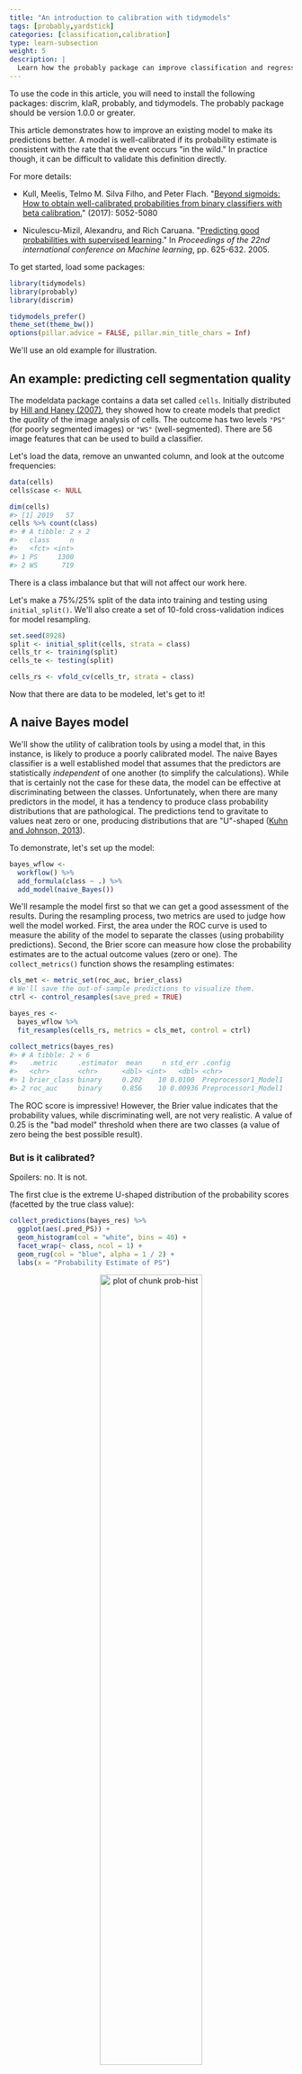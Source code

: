 ```yaml
---
title: "An introduction to calibration with tidymodels"
tags: [probably,yardstick]
categories: [classification,calibration]
type: learn-subsection
weight: 5
description: | 
  Learn how the probably package can improve classification and regression models.
---
```





To use the code in this article, you will need to install the following packages: discrim, klaR, probably, and tidymodels. The probably package should be version 1.0.0 or greater. 

This article demonstrates how to improve an existing model to make its predictions better. A model is well-calibrated if its probability estimate is consistent with the rate that the event occurs "in the wild." In practice though, it can be difficult to validate this definition directly. 

For more details: 

 - Kull, Meelis, Telmo M. Silva Filho, and Peter Flach. "[Beyond sigmoids: How to obtain well-calibrated probabilities from binary classifiers with beta calibration.](https://scholar.google.com/scholar?hl=en&as_sdt=0%2C7&q=%22Beyond+sigmoids%22+calibration&btnG=)" (2017): 5052-5080

- Niculescu-Mizil, Alexandru, and Rich Caruana. "[Predicting good probabilities with supervised learning](https://scholar.google.com/scholar?hl=en&as_sdt=0%2C7&q=%E2%80%9CPredicting+Good+Probabilities+with+Supervised+Learning%E2%80%9D&btnG=)." In _Proceedings of the 22nd international conference on Machine learning_, pp. 625-632. 2005.

To get started, load some packages: 


```r
library(tidymodels)
library(probably)
library(discrim)

tidymodels_prefer()
theme_set(theme_bw())
options(pillar.advice = FALSE, pillar.min_title_chars = Inf)
```

We'll use an old example for illustration.

## An example: predicting cell segmentation quality

The modeldata package contains a data set called `cells`. Initially distributed by [Hill and Haney (2007)](https://bmcbioinformatics.biomedcentral.com/articles/10.1186/1471-2105-8-340), they showed how to create models that predict the _quality_ of the image analysis of cells. The outcome has two levels `"PS"` (for poorly segmented images) or `"WS"` (well-segmented). There are 56 image features that can be used to build a classifier. 

Let's load the data, remove an unwanted column, and look at the outcome frequencies: 


```r
data(cells)
cells$case <- NULL

dim(cells)
#> [1] 2019   57
cells %>% count(class)
#> # A tibble: 2 × 2
#>   class     n
#>   <fct> <int>
#> 1 PS     1300
#> 2 WS      719
```

There is a class imbalance but that will not affect our work here. 

Let's make a 75%/25% split of the data into training and testing using `initial_split()`. We'll also create a set of 10-fold cross-validation indices for model resampling. 


```r
set.seed(8928)
split <- initial_split(cells, strata = class)
cells_tr <- training(split)
cells_te <- testing(split)

cells_rs <- vfold_cv(cells_tr, strata = class)
```

Now that there are data to be modeled, let's get to it!

## A naive Bayes model

We'll show the utility of calibration tools by using a model that, in this instance, is likely to produce a poorly calibrated model. The naive Bayes classifier is a well established model that assumes that the predictors are statistically _independent_ of one another (to simplify the calculations).  While that is certainly not the case for these data, the model can be effective at discriminating between the classes. Unfortunately, when there are many predictors in the model, it has a tendency to produce class probability distributions that are pathological. The predictions tend to gravitate to values neat zero or one, producing distributions that are "U"-shaped ([Kuhn and Johnson, 2013](https://scholar.google.com/scholar?hl=en&as_sdt=0%2C7&q=%22Applied+Predictive+Modeling%22&btnG=)). 

To demonstrate, let's set up the model:


```r
bayes_wflow <-
  workflow() %>%
  add_formula(class ~ .) %>%
  add_model(naive_Bayes())
```

We'll resample the model first so that we can get a good assessment of the results. During the resampling process, two metrics are used to judge how well the model worked. First, the area under the ROC curve is used to measure the ability of the model to separate the classes (using probability predictions). Second, the Brier score can measure how close the probability estimates are to the actual outcome values (zero or one). The `collect_metrics()` function shows the resampling estimates: 


```r
cls_met <- metric_set(roc_auc, brier_class)
# We'll save the out-of-sample predictions to visualize them. 
ctrl <- control_resamples(save_pred = TRUE)

bayes_res <-
  bayes_wflow %>%
  fit_resamples(cells_rs, metrics = cls_met, control = ctrl)

collect_metrics(bayes_res)
#> # A tibble: 2 × 6
#>   .metric     .estimator  mean     n std_err .config             
#>   <chr>       <chr>      <dbl> <int>   <dbl> <chr>               
#> 1 brier_class binary     0.202    10 0.0100  Preprocessor1_Model1
#> 2 roc_auc     binary     0.856    10 0.00936 Preprocessor1_Model1
```

The ROC score is impressive! However, the Brier value indicates that the probability values, while discriminating well, are not very realistic. A value of 0.25 is the "bad model" threshold when there are two classes (a value of zero being the best possible result). 

### But is it calibrated? 

Spoilers: no. It is not. 

The first clue is the extreme U-shaped distribution of the probability scores (facetted by the true class value): 


```r
collect_predictions(bayes_res) %>%
  ggplot(aes(.pred_PS)) +
  geom_histogram(col = "white", bins = 40) +
  facet_wrap(~ class, ncol = 1) +
  geom_rug(col = "blue", alpha = 1 / 2) + 
  labs(x = "Probability Estimate of PS")
```

<div class="figure" style="text-align: center">
<img src="figs/prob-hist-1.svg" alt="plot of chunk prob-hist" width="60%" />
<p class="caption">plot of chunk prob-hist</p>
</div>

There are almost no cells with moderate probability estimates. Furthermore, when the model is incorrect, it is "confidently incorrect". 

The probably package has tools for visualizing and correcting model with poor calibration properties. 

The most common plot is to break the predictions into about ten equally sized buckets and compute the actual event rate within each. For example, if a bin captures the samples predicted to be poorly segmented with probabilities between 20% and 30%, we should expect about a 25% event rate within that partition. Here's a plot with ten bins: 


```r
cal_plot_breaks(bayes_res)
```

<div class="figure" style="text-align: center">
<img src="figs/break-plot-1.svg" alt="plot of chunk break-plot" width="60%" />
<p class="caption">plot of chunk break-plot</p>
</div>

The probabilities are not showing very good accuracy. 

There is also a similar function that can use moving windows with overlapping partitions. This provides a little more detail: 


```r
cal_plot_windowed(bayes_res, step_size = 0.025)
```

<div class="figure" style="text-align: center">
<img src="figs/break-windowed-1.svg" alt="plot of chunk break-windowed" width="60%" />
<p class="caption">plot of chunk break-windowed</p>
</div>

Bad. Still bad. 

Finally, for two class outcomes, we can fit a logistic regression model use a generalized additive model and examine the trend. 


```r
cal_plot_logistic(bayes_res)
```

<div class="figure" style="text-align: center">
<img src="figs/break-logistic-1.svg" alt="plot of chunk break-logistic" width="60%" />
<p class="caption">plot of chunk break-logistic</p>
</div>

Ooof. 

## Remediation

The good news is that we can do something about this. There are tools to fix the probability estimates so that they have better properties. 

The most common approach is the fit a logistic regression model to the data (with the probability estimates as the predictor). The probability predictions from this model is then used as the calibrated estimate. By default, a generalized additive model is used for this fit, but the `smooth = FALSE` argument can use simple linear effects. 

How do we know if this works? There are a set of `validate` functions that can use holdout data to resample the model with and without the calibration tool of choice. Since we already resampled the model, we'll use those results to estimate 10 more logistic regressions and use the out-of-sample data to estimate performance. 

`collect_metrics()` can again be used to see the performance statistics. We'll also use `cal_plot_windowed()` on the calibrated holdout data to get a visual assessment:  


```r
logit_val <- cal_validate_logistic(bayes_res, metrics = cls_met, save_pred = TRUE)
collect_metrics(logit_val)
#> # A tibble: 4 × 7
#>   .metric     .type        .estimator  mean     n std_err .config
#>   <chr>       <chr>        <chr>      <dbl> <int>   <dbl> <chr>  
#> 1 brier_class uncalibrated binary     0.202    10 0.0100  config 
#> 2 roc_auc     uncalibrated binary     0.856    10 0.00936 config 
#> 3 brier_class calibrated   binary     0.154    10 0.00608 config 
#> 4 roc_auc     calibrated   binary     0.855    10 0.00968 config

collect_predictions(logit_val) %>%
  filter(.type == "calibrated") %>%
  cal_plot_windowed(truth = class, estimate = .pred_PS, step_size = 0.025) +
  ggtitle("Logistic calibration via GAM")
```

<div class="figure" style="text-align: center">
<img src="figs/logistic-cal-1.svg" alt="plot of chunk logistic-cal" width="60%" />
<p class="caption">plot of chunk logistic-cal</p>
</div>

That's a lot better but it is problematic that the calibrated predictions to not reach zero or one. 

A different approach is to use isotonic regression. This method can result in very few unique probability estimates. probably has a version of isotonic regression that resamples the process to produce more unique probabilities: 


```r
set.seed(1212)
iso_val <- cal_validate_isotonic_boot(bayes_res, metrics = cls_met, 
                                      save_pred = TRUE, times = 25)
collect_metrics(iso_val)
#> # A tibble: 4 × 7
#>   .metric     .type        .estimator  mean     n std_err .config
#>   <chr>       <chr>        <chr>      <dbl> <int>   <dbl> <chr>  
#> 1 brier_class uncalibrated binary     0.202    10 0.0100  config 
#> 2 roc_auc     uncalibrated binary     0.856    10 0.00936 config 
#> 3 brier_class calibrated   binary     0.150    10 0.00504 config 
#> 4 roc_auc     calibrated   binary     0.856    10 0.00928 config

collect_predictions(iso_val) %>%
  filter(.type == "calibrated") %>%
  cal_plot_windowed(truth = class, estimate = .pred_PS, step_size = 0.025) +
  ggtitle("Isotonic regression calibration")
```

<div class="figure" style="text-align: center">
<img src="figs/isoreg-cal-1.svg" alt="plot of chunk isoreg-cal" width="60%" />
<p class="caption">plot of chunk isoreg-cal</p>
</div>

Much better. There is a slight bias since the estimated points are consistently above the identity line on the 45 degree angle. 

Finally, we can also test out [Beta calibration](https://scholar.google.com/scholar?hl=en&as_sdt=0%2C7&q=%22Beyond+sigmoids%22+calibration&btnG=): 


```r
beta_val <- cal_validate_beta(bayes_res, metrics = cls_met, save_pred = TRUE)
collect_metrics(beta_val)
#> # A tibble: 4 × 7
#>   .metric     .type        .estimator  mean     n std_err .config
#>   <chr>       <chr>        <chr>      <dbl> <int>   <dbl> <chr>  
#> 1 brier_class uncalibrated binary     0.202    10 0.0100  config 
#> 2 roc_auc     uncalibrated binary     0.856    10 0.00936 config 
#> 3 brier_class calibrated   binary     0.145    10 0.00439 config 
#> 4 roc_auc     calibrated   binary     0.856    10 0.00933 config

collect_predictions(beta_val) %>%
  filter(.type == "calibrated") %>%
  cal_plot_windowed(truth = class, estimate = .pred_PS, step_size = 0.025) +
  ggtitle("Beta calibration")
```

<div class="figure" style="text-align: center">
<img src="figs/beta-cal-1.svg" alt="plot of chunk beta-cal" width="60%" />
<p class="caption">plot of chunk beta-cal</p>
</div>

Also a big improvement but it does poorly at the lower end of the scale. 

Isotonic regression appears to have the best results. We'll save a model that is trained using all of the out-of-sample predictions from the original naive Bayes resampling results. The `cell_cal` object can be used to enact the calibration for new predictions. 

We can also fit the final naive Bayes model to predict the test set: 


```r
cell_cal <- cal_estimate_isotonic(bayes_res, times = 25)
bayes_fit <- bayes_wflow %>% fit(data = cells_tr)
```

## Test set results

First, we make our ordinary predictions: 


```r
cell_test_pred <- augment(bayes_fit, new_data = cells_te)
cell_test_pred %>% cls_met(class, .pred_PS)
#> # A tibble: 2 × 3
#>   .metric     .estimator .estimate
#>   <chr>       <chr>          <dbl>
#> 1 roc_auc     binary         0.839
#> 2 brier_class binary         0.226
```

These metric estimates are very consistent with the resasmpled performance estimates. 

We can then use our `cell_cal` object with the `cal_apply()` function:


```r
cell_test_cal_pred <-
  cell_test_pred %>%
  cal_apply(cell_cal)
cell_test_cal_pred %>% dplyr::select(class, starts_with(".pred_"))
#> # A tibble: 505 × 4
#>    class .pred_class .pred_PS .pred_WS
#>    <fct> <fct>          <dbl>    <dbl>
#>  1 PS    PS            0.848    0.152 
#>  2 WS    WS            0.137    0.863 
#>  3 WS    WS            0.0290   0.971 
#>  4 PS    PS            0.791    0.209 
#>  5 PS    PS            0.921    0.0790
#>  6 WS    WS            0.0883   0.912 
#>  7 PS    PS            0.800    0.200 
#>  8 PS    PS            0.673    0.327 
#>  9 WS    WS            0.235    0.765 
#> 10 WS    PS            0.516    0.484 
#> # ℹ 495 more rows
```

Note that `cal_apply()` recomputed the hard class predictions in the `.pred_class` column. It is possible that the changes in the probability estimates could invalidate the original hard class estimates. 

What do the calibrated test set results show? 


```r
cell_test_cal_pred %>% cls_met(class, .pred_PS)
#> # A tibble: 2 × 3
#>   .metric     .estimator .estimate
#>   <chr>       <chr>          <dbl>
#> 1 roc_auc     binary         0.839
#> 2 brier_class binary         0.160
cell_test_cal_pred %>%
  cal_plot_windowed(truth = class, estimate = .pred_PS, step_size = 0.025)
```

<div class="figure" style="text-align: center">
<img src="figs/calibrated-res-1.svg" alt="plot of chunk calibrated-res" width="60%" />
<p class="caption">plot of chunk calibrated-res</p>
</div>

Much better. The test set results also agree with the results from `cal_validate_isotonic_boot().` 

## Other model types

probably can also calibrate classification models with more than two outcome levels. The functions `cal_*_multinomial()` uses a multinomial model in the same spirit as the logistic regression model. Also, isotonic and Beta calibration can also be used via a "one versus all" approach that builds a set of binary calibrators and normalizes their results at the end (to ensure that they add to one). 

For regression models, there is `cal_plot_regression()` and `cal_*_linear()`. The latter uses `lm()` or `mgcv::gam()` to create a calibrator object. 

## Future plans

The tidymodels group is currently working on adding post-processors to workflow objects. This will allow a model workflow to modify the predictions of a model. Calibration is an important feature for post-processing. 
